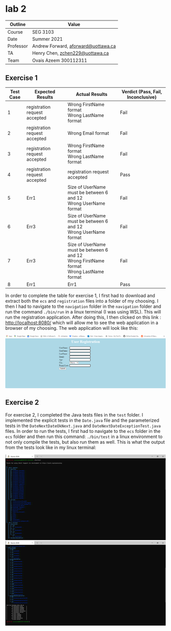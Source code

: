 # lab 2 

| Outline | Value |
| --- | --- |
| Course | SEG 3103 |
| Date | Summer 2021 |
| Professor | Andrew Forward, aforward@uottawa.ca |
| TA | Henry Chen, zchen229@uottawa.ca |
| Team | Ovais Azeem 300112311 |



## Exercise 1

| Test Case | Expected Results | Actual Results | Verdict (Pass, Fail, Inconclusive) |
| --- | --- | --- | --- |
| 1 | registration request accepted | Wrong FirstName format <br> Wrong LastName format | Fail |
| 2 | registration request accepted | Wrong Email format | Fail | 
| 3 | registration request accepted | Wrong FirstName format <br> Wrong LastName format | Fail | 
| 4 | registration request accepted | registration request accepted | Pass | 
| 5 | Err1 | Size of UserName must be between 6 and 12 <br> Wrong UserName format| Fail | 
| 6 | Err3 | Size of UserName must be between 6 and 12 <br> Wrong UserName format | Fail | 
| 7 | Err3 | Size of UserName must be between 6 and 12 <br> Wrong FirstName format <br> Wrong LastName format | Fail | 
| 8 | Err1 | Err1 | Pass | 

In order to complete the table for exercise 1, I first had to download and extract both the `ecs` and `registration` files into a folder of my choosing. I then I had to navigate to the `navigation` folder in the `navigation` folder and run the command `./bin/run` in a linux terminal (I was using WSL). This will run the registration application. After doing this, I then clicked on this link : [http://localhost:8080/](http://localhost:8080/) which will allow me to see the web application in a browser of my choosing. The web application will look like this:

![User Registration app](/lab02/assets/UserRegistrationScreenshot.png) 

## Exercise 2 

For exercise 2, I completed the Java tests files in the `test` folder. I implemented the explicit tests in the `Date.java` file and the parameterized tests in the `DateNextDateOkNext.java` and `DateNextDateExceptionTest.java` files. In order to run the tests, I first had to navigate to the `ecs` folder in the `ecs` folder and then run this command: `./bin/test` in a linux environment to not only compile the tests, but also run them as well. This is what the output from the tests look like in my linux terminal:

![JUnit Tests 1](/lab02/assets/JUnitTests1.png) 
![JUnit Tests 2](/lab02/assets/JUnitTests2.png) 




















